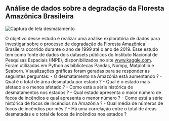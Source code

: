 ## **Análise de dados sobre a degradação da Floresta Amazônica Brasileira**

![Captura de tela desmatamento](https://github.com/RickPardono/An-lise-de-dados-sobre-a-degrada-o-da-Floresta-Amaz-nica-Brasileira/assets/124527157/028a47b9-23e8-4ae5-af7d-4b7bbb7b8583)


O objetivo desse estudo é realizar uma análise exploratória de dados para investigar sobre o processo de degradação da Floresta Amazônica Brasileira ocorrido durante o ano de 1999 até o ano de 2019. Esse estudo tem como fonte de dados dois datasets públicos do Instituto Nacional de Pesquisas Espaciais (INPE), disponibilizados no site www.kaggle.com. Foram utilizadas em Python as bibliotecas Pandas, Numpy, Matplotlib e Seaborn. Visualizações gráficas foram geradas para se responder as seguintes perguntas: 
    - O desmatamento na Amazônia está aumentando ?
    - Qual é o total de área desmatada por estado ?
    - Qual é o estado mais afetado e o menos afetado ?
    - Como está a série histórica de desmatamentos nos estados ?
    - Qual estado apresenta o maior número de focos de incêndios e qual apresenta o menor número ?
    - Como está a série histórica de focos de incêndios na Amazônia ?
    - Qual  média de números de focos de incêndios por mês ?
    - Há uma correlação entre o total de áreas desmatadas e o total de focos de incêndios nos estados ?
